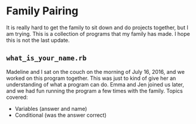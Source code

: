 # Family Pairing

It is really hard to get the family to sit down and do projects together, but I am trying.  This is a collection of programs that my family has made.  I hope this is not the last update.

## `what_is_your_name.rb`

Madeline and I sat on the couch on the morning of July 16, 2016, and we worked on this program together.  This was just to kind of give her an understanding of what a program can do.  Emma and Jen joined us later, and we had fun running the program a few times with the family.  Topics covered:

* Variables (answer and name)
* Conditional (was the answer correct)
